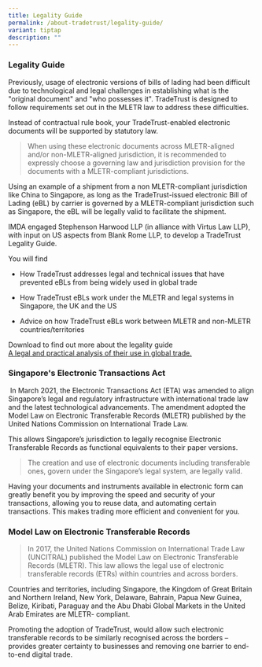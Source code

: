```yaml
---
title: Legality Guide
permalink: /about-tradetrust/legality-guide/
variant: tiptap
description: ""
---
```

<h3><strong>Legality Guide</strong></h3>
<p>Previously, usage of electronic versions of bills of lading had been difficult
due to technological and legal challenges in establishing what is the "original
document" and "who possesses it". TradeTrust is designed to follow requirements
set out in the MLETR law to address these difficulties.</p>
<p>Instead of contractual rule book, your TradeTrust-enabled electronic documents
will be supported by statutory law.</p>
<blockquote>
<p>When using these electronic documents across MLETR-aligned and/or non-MLETR-aligned
jurisdiction, it is<strong> </strong>recommended to expressly choose a
governing law and jurisdiction provision for the documents with a MLETR-compliant
jurisdictions.</p>
</blockquote>
<p>Using an example of a shipment from a non MLETR-compliant jurisdiction
like China to Singapore, as long as the TradeTrust-issued electronic Bill
of Lading (eBL) by carrier is governed by a MLETR-compliant jurisdiction
such as Singapore, the eBL will be legally valid to facilitate the shipment.</p>
<p>IMDA engaged Stephenson Harwood LLP (in alliance with Virtus Law LLP),
with input on US aspects from Blank Rome LLP, to develop a TradeTrust Legality
Guide.</p>
<p>You will find</p>
<ul data-tight="true" class="tight">
<li>
<p>How TradeTrust addresses legal and technical issues that have prevented
eBLs from being widely used in global trade</p>
</li>
<li>
<p>How TradeTrust eBLs work under the MLETR and legal systems in Singapore,
the UK and the US</p>
</li>
<li>
<p>Advice on how TradeTrust eBLs work between MLETR and non-MLETR countries/territories
<br>
</p>
</li>
</ul>
<p>Download to find out more about the legality guide
<br><a href="https://www.tradetrust.io/static/images/legality/Stephenson_Harwood_Article_on_TradeTrust_eBLs.pdf" rel="noopener noreferrer nofollow" target="_blank">A legal and practical analysis of their use in global trade.</a>
</p>
<p></p>
<h3><strong>Singapore's Electronic Transactions Act</strong></h3>
<p>&nbsp;In March 2021, the Electronic Transactions Act (ETA) was amended
to align Singapore’s legal and regulatory infrastructure with international
trade law and the latest technological advancements. The amendment adopted
the Model Law on Electronic Transferable Records (MLETR) published by the
United Nations Commission on International Trade Law.</p>
<p>This allows Singapore’s jurisdiction to legally recognise Electronic Transferable
Records as functional equivalents to their paper versions.</p>
<blockquote>
<p>The creation and use of electronic documents including transferable ones,
govern under the Singapore’s legal system, are legally valid.</p>
</blockquote>
<p></p>
<p>Having your documents and instruments available in electronic form can
greatly benefit you by improving the speed and security of your transactions,
allowing you to reuse data, and automating certain transactions. This makes
trading more efficient and convenient for you.</p>
<h3><strong>Model Law on Electronic Transferable Records</strong></h3>
<blockquote>
<p>In 2017, the United Nations Commission on International Trade Law (UNCITRAL)
published the Model Law on Electronic Transferable Records (MLETR). This
law allows the legal use of electronic transferable records (ETRs) within
countries and across borders.&nbsp;&nbsp;</p>
</blockquote>
<p>Countries and territories, including Singapore, the Kingdom of Great Britain
and Northern Ireland, New York, Delaware, Bahrain, Papua New Guinea, Belize,
Kiribati, Paraguay and the Abu Dhabi Global Markets in the United Arab
Emirates are MLETR- compliant.&nbsp;</p>
<p>Promoting the adoption of TradeTrust, would allow such electronic transferable
records to be similarly recognised across the borders – provides greater
certainty to businesses and removing one barrier to end-to-end digital
trade.</p>
<p></p>
